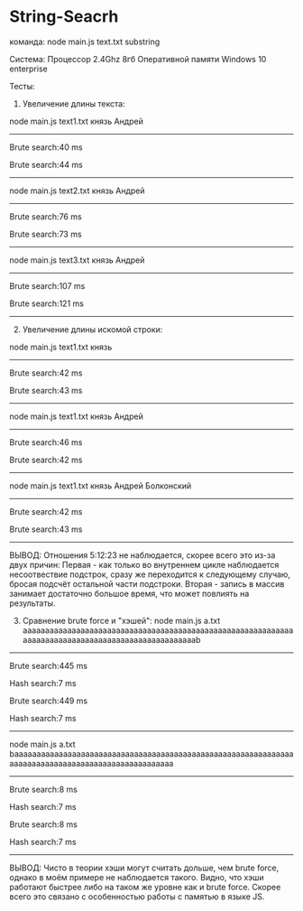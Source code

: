 # String-Seacrh

команда:
node main.js text.txt substring

Система:
Процессор 2.4Ghz
8гб Оперативной памяти
Windows 10 enterprise 

Тесты:
1) Увеличение длины текста:

  node main.js text1.txt князь Андрей
__________________
Brute search:40 ms

Brute search:44 ms
__________________


  node main.js text2.txt князь Андрей
__________________
Brute search:76 ms

Brute search:73 ms
__________________

  node main.js text3.txt князь Андрей
___________________
Brute search:107 ms

Brute search:121 ms
___________________


2) Увеличение длины искомой строки:

  node main.js text1.txt князь
__________________
Brute search:42 ms

Brute search:43 ms
__________________
  
  node main.js text1.txt князь Андрей

__________________
Brute search:46 ms

Brute search:42 ms
__________________

  node main.js text1.txt князь Андрей Болконский

__________________
Brute search:42 ms

Brute search:43 ms
__________________

ВЫВОД: Отношения 5:12:23 не наблюдается, скорее всего это из-за двух причин:
Первая - как только во внутреннем цикле наблюдается несоотвествие подстрок, сразу же переходится к следующему случаю, бросая подсчёт остальной части подстроки.
Вторая - запись в массив занимает достаточно большое время, что может повлиять на результаты.

3) Сравнение brute force и "хэшей":
  node main.js a.txt aaaaaaaaaaaaaaaaaaaaaaaaaaaaaaaaaaaaaaaaaaaaaaaaaaaaaaaaaaaaaaaaaaaaaaaaaaaaaaaaaaaaaaaaaaaaaaaaaaaab
__________________
Brute search:445 ms

Hash search:7 ms


Brute search:449 ms

Hash search:7 ms
___________________
 
  node main.js a.txt baaaaaaaaaaaaaaaaaaaaaaaaaaaaaaaaaaaaaaaaaaaaaaaaaaaaaaaaaaaaaaaaaaaaaaaaaaaaaaaaaaaaaaaaaaaaaaaaaaaa
__________________
Brute search:8 ms

Hash search:7 ms


Brute search:8 ms

Hash search:7 ms
___________________

ВЫВОД: 
Чисто в теории хэши могут считать дольше, чем brute force, однако в моём примере не наблюдается такого. Видно, что хэши работают быстрее либо на таком же уровне как и brute force. Скорее всего это связано с особенностью работы с памятью в языке JS. 
